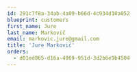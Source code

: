 ```yaml
---
id: 291c7f8a-34ab-4a09-b66d-4c934d10a052
blueprint: customers
first_name: Jure
last_name: Markovič
email: markovic.jure@gmail.com
title: 'Jure Markovič'
orders:
  - d01ed865-d16a-4969-951d-3d2b6e9b4504
---
```

